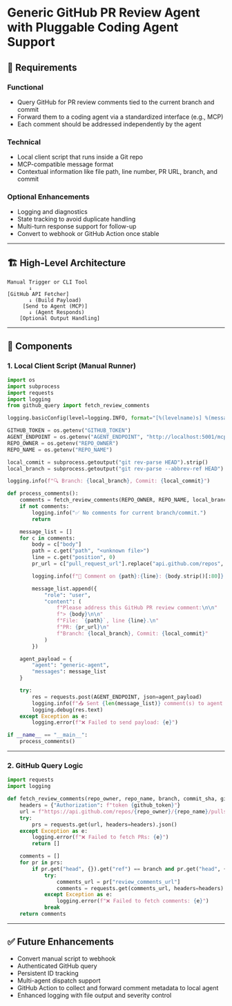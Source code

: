 # Generic GitHub PR Review Agent with Pluggable Coding Agent Support

## 🧾 Requirements

### Functional

* Query GitHub for PR review comments tied to the current branch and commit
* Forward them to a coding agent via a standardized interface (e.g., MCP)
* Each comment should be addressed independently by the agent

### Technical

* Local client script that runs inside a Git repo
* MCP-compatible message format
* Contextual information like file path, line number, PR URL, branch, and commit

### Optional Enhancements

* Logging and diagnostics
* State tracking to avoid duplicate handling
* Multi-turn response support for follow-up
* Convert to webhook or GitHub Action once stable

---

## 🏗️ High-Level Architecture

```
Manual Trigger or CLI Tool
       ↓
[GitHub API Fetcher]
       ↓ (Build Payload)
     [Send to Agent (MCP)]
       ↓ (Agent Responds)
    [Optional Output Handling]
```

---

## 🧩 Components

### 1. Local Client Script (Manual Runner)

```python
import os
import subprocess
import requests
import logging
from github_query import fetch_review_comments

logging.basicConfig(level=logging.INFO, format="[%(levelname)s] %(message)s")

GITHUB_TOKEN = os.getenv("GITHUB_TOKEN")
AGENT_ENDPOINT = os.getenv("AGENT_ENDPOINT", "http://localhost:5001/mcp")
REPO_OWNER = os.getenv("REPO_OWNER")
REPO_NAME = os.getenv("REPO_NAME")

local_commit = subprocess.getoutput("git rev-parse HEAD").strip()
local_branch = subprocess.getoutput("git rev-parse --abbrev-ref HEAD").strip()

logging.info(f"🔍 Branch: {local_branch}, Commit: {local_commit}")

def process_comments():
    comments = fetch_review_comments(REPO_OWNER, REPO_NAME, local_branch, local_commit, GITHUB_TOKEN)
    if not comments:
        logging.info("✅ No comments for current branch/commit.")
        return

    message_list = []
    for c in comments:
        body = c["body"]
        path = c.get("path", "<unknown file>")
        line = c.get("position", 0)
        pr_url = c["pull_request_url"].replace("api.github.com/repos", "github.com").replace("/pulls/", "/pull/")

        logging.info(f"📌 Comment on {path}:{line}: {body.strip()[:80]}...")

        message_list.append({
            "role": "user",
            "content": (
                f"Please address this GitHub PR review comment:\n\n"
                f"> {body}\n\n"
                f"File: `{path}`, line {line}.\n"
                f"PR: {pr_url}\n"
                f"Branch: {local_branch}, Commit: {local_commit}"
            )
        })

    agent_payload = {
        "agent": "generic-agent",
        "messages": message_list
    }

    try:
        res = requests.post(AGENT_ENDPOINT, json=agent_payload)
        logging.info(f"📤 Sent {len(message_list)} comment(s) to agent → status: {res.status_code}")
        logging.debug(res.text)
    except Exception as e:
        logging.error(f"❌ Failed to send payload: {e}")

if __name__ == "__main__":
    process_comments()
```

---

### 2. GitHub Query Logic

```python
import requests
import logging

def fetch_review_comments(repo_owner, repo_name, branch, commit_sha, github_token):
    headers = {"Authorization": f"token {github_token}"}
    url = f"https://api.github.com/repos/{repo_owner}/{repo_name}/pulls"
    try:
        prs = requests.get(url, headers=headers).json()
    except Exception as e:
        logging.error(f"❌ Failed to fetch PRs: {e}")
        return []

    comments = []
    for pr in prs:
        if pr.get("head", {}).get("ref") == branch and pr.get("head", {}).get("sha") == commit_sha:
            try:
                comments_url = pr["review_comments_url"]
                comments = requests.get(comments_url, headers=headers).json()
            except Exception as e:
                logging.error(f"❌ Failed to fetch comments: {e}")
            break
    return comments
```

---

## ✅ Future Enhancements

* Convert manual script to webhook
* Authenticated GitHub query
* Persistent ID tracking
* Multi-agent dispatch support
* GitHub Action to collect and forward comment metadata to local agent
* Enhanced logging with file output and severity control
